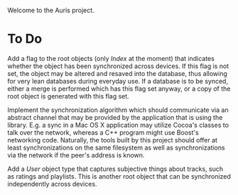 Welcome to the Auris project.


# To Do

Add a flag to the root objects (only *Index* at the moment) that indicates whether the object has been synchronized across devices. If this flag is not set, the object may be altered and resaved into the database, thus allowing for very lean databases during everyday use. If a database is to be synced, either a merge is performed which has this flag set anyway, or a copy of the root object is generated with this flag set.

Implement the synchronization algorithm which should communicate via an abstract channel that may be provided by the application that is using the library. E.g. a sync in a Mac OS X application may utilize Cocoa's classes to talk over the network, whereas a C++ program might use Boost's networking code. Naturally, the tools built by this project should offer at least synchronizations on the same filesystem as well as synchronizations via the network if the peer's address is known.

Add a *User* object type that captures subjective things about tracks, such as ratings and playlists. This is another root object that can be synchronized independently across devices.
